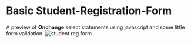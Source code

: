 #  Basic Student-Registration-Form
 A preview of **Onchange** select statements using javascript and some little form validation.
 ![student reg form](https://user-images.githubusercontent.com/40341693/89714733-8e667080-d9a9-11ea-8113-d072f944956c.png)
